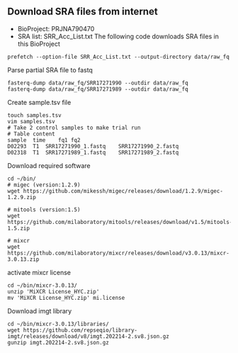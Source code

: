 ## Download SRA files from internet
-   BioProject: PRJNA790470
-   SRA list: SRR_Acc_List.txt
The following code downloads SRA files in this BioProject  
```
prefetch --option-file SRR_Acc_List.txt --output-directory data/raw_fq
```

Parse partial SRA file to fastq  
```
fasterq-dump data/raw_fq/SRR17271990 --outdir data/raw_fq
fasterq-dump data/raw_fq/SRR17271989 --outdir data/raw_fq
```

Create sample.tsv file  
```
touch samples.tsv
vim samples.tsv
# Take 2 control samples to make trial run
# Table content
sample  time    fq1 fq2
D02293  T1  SRR17271990_1.fastq    SRR17271990_2.fastq
D02318  T1  SRR17271989_1.fastq    SRR17271989_2.fastq
```

Download required software  
```
cd ~/bin/
# migec (version:1.2.9)
wget https://github.com/mikessh/migec/releases/download/1.2.9/migec-1.2.9.zip

# mitools (version:1.5)
wget https://github.com/milaboratory/mitools/releases/download/v1.5/mitools-1.5.zip

# mixcr
wget https://github.com/milaboratory/mixcr/releases/download/v3.0.13/mixcr-3.0.13.zip
```

activate mixcr license
```
cd ~/bin/mixcr-3.0.13/
unzip 'MiXCR License_HYC.zip'
mv 'MiXCR License_HYC.zip' mi.license
```

Download imgt library
```
cd ~/bin/mixcr-3.0.13/libraries/
wget https://github.com/repseqio/library-imgt/releases/download/v8/imgt.202214-2.sv8.json.gz
gunzip imgt.202214-2.sv8.json.gz
```
